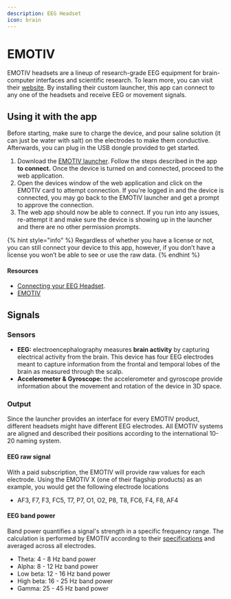 ```yaml
---
description: EEG Headset
icon: brain
---
```


# EMOTIV

EMOTIV headsets are a lineup of research-grade EEG equipment for brain-computer interfaces and scientific research. To learn more, you can visit their [website](https://www.emotiv.com/products/epoc-x). By installing their custom launcher, this app can connect to any one of the headsets and receive EEG or movement signals.

## Using it with the app

Before starting, make sure to charge the device, and pour saline solution (it can just be water with salt) on the electrodes to make them conductive. Afterwards, you can plug in the USB dongle provided to get started.

1. Download the [EMOTIV launcher](https://www.emotiv.com/emotiv-launcher/). Follow the steps described in the app **to connect.** Once the device is turned on and connected, proceed to the web application.
2. Open the devices window of the web application and click on the EMOTIV card to attempt connection. If you're logged in and the device is connected, you may go back to the EMOTIV launcher and get a prompt to approve the connection.
3. The web app should now be able to connect. If you run into any issues, re-attempt it and make sure the device is showing up in the launcher and there are no other permission prompts.

{% hint style="info" %}
Regardless of whether you have a license or not, you can still connect your device to this app, however, if you don’t have a license you won’t be able to see or use the raw data.&#x20;
{% endhint %}



#### Resources

* [Connecting your EEG Headset](https://docs.google.com/document/d/16AQA_SosiXh-t3TxD4xfYg7LHqXBWzvemVvP0wAE29k/edit?usp=sharing).&#x20;
* [EMOTIV](https://www.emotiv.com)

## Signals

### Sensors

* **EEG:** electroencephalography measures **brain activity** by capturing electrical activity from the brain. This device has four EEG electrodes meant to capture information from the frontal and temporal lobes of the brain as measured through the scalp.
* **Accelerometer & Gyroscope:** the accelerometer and gyroscope provide information about the movement and rotation of the device in 3D space.

### Output

Since the launcher provides an interface for every EMOTIV product, different headsets might have different EEG electrodes. All EMOTIV systems are aligned and described their positions according to the international 10-20 naming system.&#x20;

#### EEG raw signal

With a paid subscription, the EMOTIV will provide raw values for each electrode. Using the EMOTIV X (one of their flagship products) as an example, you would get the following electrode locations

* AF3, F7, F3, FC5, T7, P7, O1, O2, P8, T8, FC6, F4, F8, AF4

#### EEG band power

Band power quantifies a signal's strength in a specific frequency range. The calculation is performed by EMOTIV according to their [specifications](https://www.emotiv.com/tools/knowledge-base/research-information/how-are-band-powers-calculated?srsltid=AfmBOool5hV84faMH3hpZkTfRWeOJYMf280E6RJSXzJCkUAhw9jxjklg) and averaged across all electrodes.

* Theta: 4 - 8 Hz band power
* Alpha: 8 - 12 Hz band power
* Low beta: 12 - 16 Hz band power
* High beta: 16 - 25 Hz band power
* Gamma: 25 - 45 Hz band power

